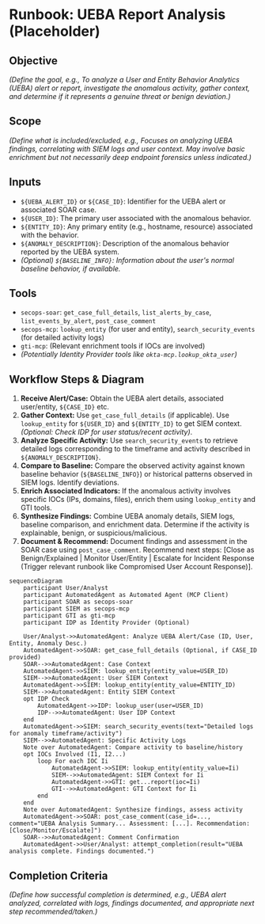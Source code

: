 # Runbook: UEBA Report Analysis (Placeholder)

## Objective

*(Define the goal, e.g., To analyze a User and Entity Behavior Analytics (UEBA) alert or report, investigate the anomalous activity, gather context, and determine if it represents a genuine threat or benign deviation.)*

## Scope

*(Define what is included/excluded, e.g., Focuses on analyzing UEBA findings, correlating with SIEM logs and user context. May involve basic enrichment but not necessarily deep endpoint forensics unless indicated.)*

## Inputs

*   `${UEBA_ALERT_ID}` or `${CASE_ID}`: Identifier for the UEBA alert or associated SOAR case.
*   `${USER_ID}`: The primary user associated with the anomalous behavior.
*   `${ENTITY_ID}`: Any primary entity (e.g., hostname, resource) associated with the behavior.
*   `${ANOMALY_DESCRIPTION}`: Description of the anomalous behavior reported by the UEBA system.
*   *(Optional) `${BASELINE_INFO}`: Information about the user's normal baseline behavior, if available.*

## Tools

*   `secops-soar`: `get_case_full_details`, `list_alerts_by_case`, `list_events_by_alert`, `post_case_comment`
*   `secops-mcp`: `lookup_entity` (for user and entity), `search_security_events` (for detailed activity logs)
*   `gti-mcp`: (Relevant enrichment tools if IOCs are involved)
*   *(Potentially Identity Provider tools like `okta-mcp.lookup_okta_user`)*

## Workflow Steps & Diagram

1.  **Receive Alert/Case:** Obtain the UEBA alert details, associated user/entity, `${CASE_ID}` etc.
2.  **Gather Context:** Use `get_case_full_details` (if applicable). Use `lookup_entity` for `${USER_ID}` and `${ENTITY_ID}` to get SIEM context. *(Optional: Check IDP for user status/recent activity)*.
3.  **Analyze Specific Activity:** Use `search_security_events` to retrieve detailed logs corresponding to the timeframe and activity described in `${ANOMALY_DESCRIPTION}`.
4.  **Compare to Baseline:** Compare the observed activity against known baseline behavior (`${BASELINE_INFO}`) or historical patterns observed in SIEM logs. Identify deviations.
5.  **Enrich Associated Indicators:** If the anomalous activity involves specific IOCs (IPs, domains, files), enrich them using `lookup_entity` and GTI tools.
6.  **Synthesize Findings:** Combine UEBA anomaly details, SIEM logs, baseline comparison, and enrichment data. Determine if the activity is explainable, benign, or suspicious/malicious.
7.  **Document & Recommend:** Document findings and assessment in the SOAR case using `post_case_comment`. Recommend next steps: [Close as Benign/Explained | Monitor User/Entity | Escalate for Incident Response (Trigger relevant runbook like Compromised User Account Response)].

```{mermaid}
sequenceDiagram
    participant User/Analyst
    participant AutomatedAgent as Automated Agent (MCP Client)
    participant SOAR as secops-soar
    participant SIEM as secops-mcp
    participant GTI as gti-mcp
    participant IDP as Identity Provider (Optional)

    User/Analyst->>AutomatedAgent: Analyze UEBA Alert/Case (ID, User, Entity, Anomaly Desc.)
    AutomatedAgent->>SOAR: get_case_full_details (Optional, if CASE_ID provided)
    SOAR-->>AutomatedAgent: Case Context
    AutomatedAgent->>SIEM: lookup_entity(entity_value=USER_ID)
    SIEM-->>AutomatedAgent: User SIEM Context
    AutomatedAgent->>SIEM: lookup_entity(entity_value=ENTITY_ID)
    SIEM-->>AutomatedAgent: Entity SIEM Context
    opt IDP Check
        AutomatedAgent->>IDP: lookup_user(user=USER_ID)
        IDP-->>AutomatedAgent: User IDP Context
    end
    AutomatedAgent->>SIEM: search_security_events(text="Detailed logs for anomaly timeframe/activity")
    SIEM-->>AutomatedAgent: Specific Activity Logs
    Note over AutomatedAgent: Compare activity to baseline/history
    opt IOCs Involved (I1, I2...)
        loop For each IOC Ii
            AutomatedAgent->>SIEM: lookup_entity(entity_value=Ii)
            SIEM-->>AutomatedAgent: SIEM Context for Ii
            AutomatedAgent->>GTI: get...report(ioc=Ii)
            GTI-->>AutomatedAgent: GTI Context for Ii
        end
    end
    Note over AutomatedAgent: Synthesize findings, assess activity
    AutomatedAgent->>SOAR: post_case_comment(case_id=..., comment="UEBA Analysis Summary... Assessment: [...]. Recommendation: [Close/Monitor/Escalate]")
    SOAR-->>AutomatedAgent: Comment Confirmation
    AutomatedAgent->>User/Analyst: attempt_completion(result="UEBA analysis complete. Findings documented.")
```

## Completion Criteria

*(Define how successful completion is determined, e.g., UEBA alert analyzed, correlated with logs, findings documented, and appropriate next step recommended/taken.)*
